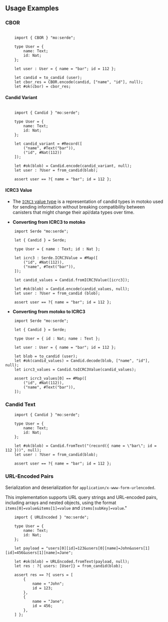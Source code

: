 ## Usage Examples

### CBOR

```motoko

    import { CBOR } "mo:serde";

    type User = {
        name: Text;
        id: Nat;
    };

    let user : User = { name = "bar"; id = 112 };

    let candid = to_candid (user);
    let cbor_res = CBOR.encode(candid, ["name", "id"], null);
    let #ok(cbor) = cbor_res;
```

#### Candid Variant

```motoko

    import { Candid } "mo:serde";

    type User = {
        name: Text;
        id: Nat;
    };

    let candid_variant = #Record([
        ("name", #Text("bar")),
        ("id", #Nat(112))
    ]);

    let #ok(blob) = Candid.encode(candid_variant, null);
    let user : ?User = from_candid(blob);

    assert user == ?{ name = "bar"; id = 112 };

```

#### ICRC3 Value

- The [`ICRC3` value type](https://github.com/dfinity/ICRC-1/tree/main/standards/ICRC-3#value) is a representation of candid types in motoko used for sending information without breaking compatibility between canisters that might change their api/data types over time.

- **Converting from ICRC3 to motoko**

```motoko
    import Serde "mo:serde";

    let { Candid } = Serde;

    type User = { name : Text; id : Nat };

    let icrc3 : Serde.ICRC3Value = #Map([
        ("id", #Nat(112)),
        ("name", #Text("bar")),
    ]);

    let candid_values = Candid.fromICRC3Value([icrc3]);

    let #ok(blob) = Candid.encode(candid_values, null);
    let user : ?User = from_candid (blob);

    assert user == ?{ name = "bar"; id = 112 };

```

- **Converting from motoko to ICRC3**

```motoko
    import Serde "mo:serde";

    let { Candid } = Serde;

    type User = { id : Nat; name : Text };

    let user : User = { name = "bar"; id = 112 };

    let blob = to_candid (user);
    let #ok(candid_values) = Candid.decode(blob, ["name", "id"], null);
    let icrc3_values = Candid.toICRC3Value(candid_values);

    assert icrc3_values[0] == #Map([
        ("id", #Nat(112)),
        ("name", #Text("bar")),
    ]);

```

### Candid Text

```motoko
    import { Candid } "mo:serde";

    type User = {
        name: Text;
        id: Nat;
    };

    let #ok(blob) = Candid.fromText("(record({ name = \"bar\"; id = 112 }))", null);
    let user : ?User = from_candid(blob);

    assert user == ?{ name = "bar"; id = 112 };

```

### URL-Encoded Pairs

Serialization and deserialization for `application/x-www-form-urlencoded`.

This implementation supports URL query strings and URL-encoded pairs, including arrays and nested objects, using the format `items[0]=value&items[1]=value` and `items[subKey]=value`."

```motoko
    import { URLEncoded } "mo:serde";

    type User = {
        name: Text;
        id: Nat;
    };

    let payload = "users[0][id]=123&users[0][name]=John&users[1][id]=456&users[1][name]=Jane";

    let #ok(blob) = URLEncoded.fromText(payload, null);
    let res : ?{ users: [User]} = from_candid(blob);

    assert res == ?{ users = [
        {
            name = "John";
            id = 123;
        },
        {
            name = "Jane";
            id = 456;
        },
    ] };

```
